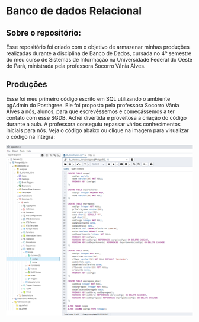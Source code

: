# Banco de dados Relacional

## Sobre o repositório:
<p>Esse repositório foi criado com o objetivo de armazenar minhas produções realizadas durante a disciplina de Banco de Dados, cursada no 4º semestre do meu curso de Sistemas de Informação na Universidade Federal do Oeste do Pará, ministrada pela professora Socorro Vânia Alves.</p>

## Produções
<p>Esse foi meu primeiro código escrito em SQL utilizando o ambiente pgAdmin do Posthgree. Ele foi proposto pela professora Socorro Vânia Alves a nós, alunos, para que escrevêssemos e começássemos a ter contato com esse SGDB. Achei divertida e proveitosa a criação do código durante a aula. A professora conseguiu repassar vários conhecimentos iniciais para nós. Veja o código abaixo ou clique na imagem para visualizar o código na íntegra:</p>
<a href="">
  <img src="Imagens/codigoSQL_Construtora.png" title="Clique na imagem para visualizar o código na íntegra">
</a>
